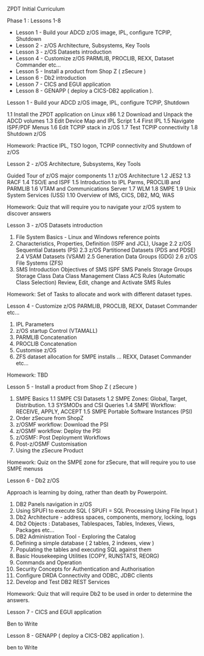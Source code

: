 ZPDT Initial Curriculum

Phase 1 : Lessons 1-8
* Lesson 1 - Build your ADCD z/OS image, IPL, configure TCPIP, Shutdown
* Lesson 2 - z/OS Architecture, Subsystems, Key Tools
* Lesson 3 - z/OS Datasets introduction
* Lesson 4 - Customize z/OS PARMLIB, PROCLIB, REXX, Dataset Commander etc...
* Lesson 5 - Install a product from Shop Z ( zSecure )
* Lesson 6 - Db2 introduction
* Lesson 7 - CICS and EGUI application
* Lesson 8 - GENAPP ( deploy a CICS-DB2 application ).


Lesson 1 - Build your ADCD z/OS image, IPL, configure TCPIP, Shutdown

1.1 Install the ZPDT application on Linux x86 
1.2 Download and Unpack the ADCD volumes
1.3 Edit Device Map and IPL Script
1.4 First IPL 
1.5 Navigate ISPF/PDF Menus
1.6 Edit TCPIP stack in z/OS 
1.7 Test TCPIP connectivity 
1.8 Shutdown z/OS 

Homework:
Practice IPL, TSO logon, TCPIP connectivity and Shutdown of z/OS 



Lesson 2 - z/OS Architecture, Subsystems, Key Tools

Guided Tour of z/OS major components
1.1 z/OS Architecture 
1.2 JES2 
1.3 RACF 
1.4 TSO/E and ISPF 
1.5 Introduction to IPL Parms, PROCLIB and PARMLIB 
1.6 VTAM and Communications Server
1.7 WLM 
1.8 SMPE 
1.9 Unix System Services (USS)
1.10 Overview of IMS, CICS, DB2, MQ, WAS

Homework: 
Quiz that will require you to navigate your z/OS system to discover answers



Lesson 3 - z/OS Datasets introduction

1. File System Basics - Linux and Windows reference points
2. Characteristics, Properties, Definition (ISPF and JCL), Usage
   2.2 z/OS Sequential Datasets (PS)
   2.3 z/OS Partitioned Datasets (PDS and PDSE)
   2.4 VSAM Datasets (VSAM)
   2.5 Generation Data Groups (GDG)
   2.6 z/OS File Systems (ZFS) 
3. SMS Introduction
   Objectives of SMS
   ISPF SMS Panels 
   Storage Groups 
   Storage Class 
   Data Class 
   Management Class
   ACS Rules (Automatic Class Selection)
   Review, Edit, change and Activate SMS Rules   

Homework:
Set of Tasks to allocate and work with different dataset types.



Lesson 4 - Customize z/OS PARMLIB, PROCLIB, REXX, Dataset Commander etc...

1. IPL Parameters 
2. z/OS startup Control (VTAMALL) 
3. PARMLIB Concatenation
4. PROCLIB Concatenation
5. Customise z/OS 
6. ZFS dataset allocation for SMPE installs
... REXX, Dataset Commander etc...

Homework: TBD



Lesson 5 - Install a product from Shop Z ( zSecure )

1. SMPE Basics
1.1 SMPE CSI Datasets 
1.2 SMPE Zones: Global, Target, Distribution.
1.3 SYSMODs and CSI Queries
1.4 SMPE Workflow: RECEIVE, APPLY, ACCEPT 
1.5 SMPE Portable Software Instances (PSI)
2. Order zSecure from ShopZ 
3. z/OSMF workflow: Download the PSI 
4. z/OSMF workflow: Deploy the PSI 
5. z/OSMF: Post Deployment Workflows 
6. Post-z/OSMF Customisation 
7. Using the zSecure Product

Homework: Quiz on the SMPE zone for zSecure, that will require you to use SMPE menuss



Lesson 6 - Db2 z/OS 

Approach is learning by doing, rather than death by Powerpoint.
1. DB2 Panels navigation in z/OS 
2. Using SPUFI to execute SQL ( SPUFI = SQL Processing Using File Input ) 
3. Db2 Architecture - address spaces, components, memory, locking, logs
4. Db2 Objects : Databases, Tablespaces, Tables, Indexes, Views, Packages etc...
5. DB2 Administration Tool - Exploring the Catalog 
6. Defining a simple database ( 2 tables, 2 indexes, view )
7. Populating the tables and executing SQL against them 
8. Basic Housekeeping Utilities (COPY, RUNSTATS, REORG) 
9. Commands and Operation
10. Security Concepts for Authentication and Authorisation
11. Configure DRDA Connectivity and ODBC, JDBC clients 
12. Develop and Test DB2 REST Services

Homework: Quiz that will require Db2 to be used in order to determine the answers.


Lesson 7 - CICS and EGUI application

Ben to Write 

Lesson 8 - GENAPP ( deploy a CICS-DB2 application ).

ben to Write 

